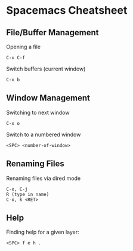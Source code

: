 # Spacemacs Cheatsheet

## File/Buffer Management

Opening a file
```
C-x C-f
```

Switch buffers (current window)
```
C-x b
```

## Window Management

Switching to next window
```
C-x o
```

Switch to a numbered window
```
<SPC> <number-of-window>
```

## Renaming Files

Renaming files via dired mode
```
C-x, C-j
R (type in name)
C-x, k <RET>
```

## Help

Finding help for a given layer:
```
<SPC> f e h .
